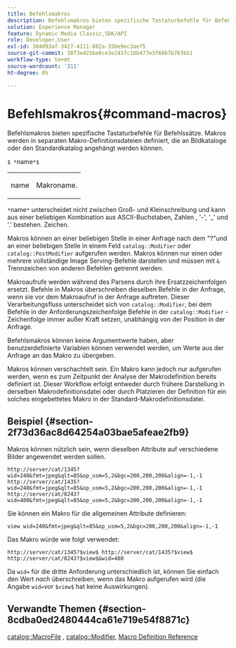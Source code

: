 ```yaml
---
title: Befehlsmakros
description: Befehlsmakros bieten spezifische Tastaturbefehle für Befehlssätze. Makros werden in separaten Makro-Definitionsdateien definiert, die an Bildkataloge oder den Standardkatalog angehängt werden können.
solution: Experience Manager
feature: Dynamic Media Classic,SDK/API
role: Developer,User
exl-id: 304d93af-3427-4111-882a-35be9ec3aef5
source-git-commit: 38f3e425be0ce3e241fc18b477e3f68b7b763b51
workflow-type: tm+mt
source-wordcount: '311'
ht-degree: 0%

---
```


# Befehlsmakros{#command-macros}

Befehlsmakros bieten spezifische Tastaturbefehle für Befehlssätze. Makros werden in separaten Makro-Definitionsdateien definiert, die an Bildkataloge oder den Standardkatalog angehängt werden können.

`$ *`name`*$`

<table id="simpletable_A03541622C354F60B5F304B999C4EF8E"> 
 <tr class="strow"> 
  <td class="stentry"> <p><span class="codeph"> <span class="varname"> name</span></span> </p> </td> 
  <td class="stentry"> <p>Makroname. </p></td> 
 </tr> 
</table>

`*`name`*` unterscheidet nicht zwischen Groß- und Kleinschreibung und kann aus einer beliebigen Kombination aus ASCII-Buchstaben, Zahlen , &#39;-&#39;, &#39;_&#39; und &#39;.&#39; bestehen. Zeichen.

Makros können an einer beliebigen Stelle in einer Anfrage nach dem &quot;?&quot;und an einer beliebigen Stelle in einem Feld `catalog::Modifier` oder `catalog::PostModifier` aufgerufen werden. Makros können nur einen oder mehrere vollständige Image Serving-Befehle darstellen und müssen mit `&` Trennzeichen von anderen Befehlen getrennt werden.

Makroaufrufe werden während des Parsens durch ihre Ersatzzeichenfolgen ersetzt. Befehle in Makros überschreiben dieselben Befehle in der Anfrage, wenn sie vor dem Makroaufruf in der Anfrage auftreten. Dieser Verarbeitungsfluss unterscheidet sich von `catalog::Modifier`, bei dem Befehle in der Anforderungszeichenfolge Befehle in der `catalog::Modifier` -Zeichenfolge immer außer Kraft setzen, unabhängig von der Position in der Anfrage.

Befehlsmakros können keine Argumentwerte haben, aber benutzerdefinierte Variablen können verwendet werden, um Werte aus der Anfrage an das Makro zu übergeben.

Makros können verschachtelt sein. Ein Makro kann jedoch nur aufgerufen werden, wenn es zum Zeitpunkt der Analyse der Makrodefinition bereits definiert ist. Dieser Workflow erfolgt entweder durch frühere Darstellung in derselben Makrodefinitionsdatei oder durch Platzieren der Definition für ein solches eingebettetes Makro in der Standard-Makrodefinitionsdatei.

## Beispiel {#section-2f73d36ac8d64254a03bae5afeae2fb9}

Makros können nützlich sein, wenn dieselben Attribute auf verschiedene Bilder angewendet werden sollen.

`http://server/cat/1345?wid=240&fmt=jpeg&qlt=85&op_usm=5,2&bgc=200,200,200&align=-1,-1 http://server/cat/1435?wid=240&fmt=jpeg&qlt=85&op_usm=5,2&bgc=200,200,200&align=-1,-1 http://server/cat/8243?wid=480&fmt=jpeg&qlt=85&op_usm=5,2&bgc=200,200,200&align=-1,-1`

Sie können ein Makro für die allgemeinen Attribute definieren:

`view wid=240&fmt=jpeg&qlt=85&op_usm=5,2&bgc=200,200,200&align=-1,-1`

Das Makro würde wie folgt verwendet:

`http://server/cat/1345?$view$ http://server/cat/1435?$view$ http://server/cat/8243?$view$&wid=480`

Da `wid=` für die dritte Anforderung unterschiedlich ist, können Sie einfach den Wert *nach* überschreiben, wenn das Makro aufgerufen wird (die Angabe `wid=`*vor* `$view$` hat keine Auswirkungen).

## Verwandte Themen {#section-8cdba0ed2480444ca61e719e54f8871c}

[catalog::MacroFile](../../../../../is-api/image-catalog/image-serving-api-ref/c-image-catalog-reference/c-attributes-reference/r-macrofile.md#reference-f91d717b3847458ca0f1fe95387554a2) , [catalog::Modifier](/help/aem-is-ir-api/is-api/image-catalog/image-serving-api-ref/c-image-catalog-reference/c-image-svg-data-reference/c-image-data-reference/r-modifier-cat.md), [Macro Definition Reference](../../../../../is-api/image-catalog/image-serving-api-ref/c-image-catalog-reference/c-macro-definition-reference/c-macro-definition-reference.md#concept-5ec73f7636c1496fba1e94094e694e79)

